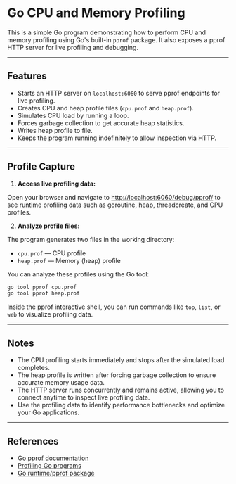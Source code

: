 # Go CPU and Memory Profiling
This is a simple Go program demonstrating how to perform CPU and memory profiling using Go's built-in `pprof` package. It also exposes a pprof HTTP server for live profiling and debugging.

---

## Features

- Starts an HTTP server on `localhost:6060` to serve pprof endpoints for live profiling.
- Creates CPU and heap profile files (`cpu.prof` and `heap.prof`).
- Simulates CPU load by running a loop.
- Forces garbage collection to get accurate heap statistics.
- Writes heap profile to file.
- Keeps the program running indefinitely to allow inspection via HTTP.

---

## Profile Capture
1. **Access live profiling data:**

Open your browser and navigate to [http://localhost:6060/debug/pprof/](http://localhost:6060/debug/pprof/) to see runtime profiling data such as goroutine, heap, threadcreate, and CPU profiles.

2. **Analyze profile files:**

The program generates two files in the working directory:

- `cpu.prof` — CPU profile
- `heap.prof` — Memory (heap) profile

You can analyze these profiles using the Go tool:
```bash
go tool pprof cpu.prof
go tool pprof heap.prof
```
Inside the pprof interactive shell, you can run commands like `top`, `list`, or `web` to visualize profiling data.

---

## Notes

- The CPU profiling starts immediately and stops after the simulated load completes.
- The heap profile is written after forcing garbage collection to ensure accurate memory usage data.
- The HTTP server runs concurrently and remains active, allowing you to connect anytime to inspect live profiling data.
- Use the profiling data to identify performance bottlenecks and optimize your Go applications.

---

## References

- [Go pprof documentation](https://pkg.go.dev/net/http/pprof)
- [Profiling Go programs](https://blog.golang.org/pprof)
- [Go runtime/pprof package](https://pkg.go.dev/runtime/pprof)